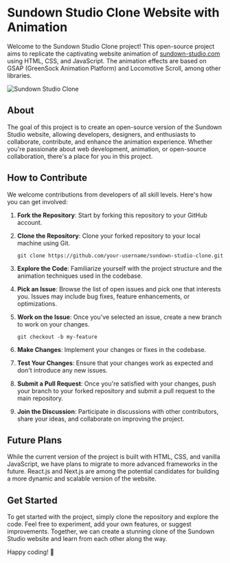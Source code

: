 # Sundown Studio Clone Website with Animation

Welcome to the Sundown Studio Clone project! This open-source project aims to replicate the captivating website animation of [sundown-studio.com](https://www.sundown-studio.com/) using HTML, CSS, and JavaScript. The animation effects are based on GSAP (GreenSock Animation Platform) and Locomotive Scroll, among other libraries.

![Sundown Studio Clone](https://www.bing.com/th/id/OGC.21116158daaeb1459b4ec0758505e1ad?pid=1.7&rurl=https%3a%2f%2fardas-it.com%2fuploads%2fimages%2fblogs%2fgiph.gif&ehk=V6VOuccq%2fm3KvNXlWdIHlW8jrUi3mU4oSh%2fIzerQCWE%3d)

## About

The goal of this project is to create an open-source version of the Sundown Studio website, allowing developers, designers, and enthusiasts to collaborate, contribute, and enhance the animation experience. Whether you're passionate about web development, animation, or open-source collaboration, there's a place for you in this project.

## How to Contribute

We welcome contributions from developers of all skill levels. Here's how you can get involved:

1. **Fork the Repository**: Start by forking this repository to your GitHub account.

2. **Clone the Repository**: Clone your forked repository to your local machine using Git.

   ```
   git clone https://github.com/your-username/sundown-studio-clone.git
   ```

3. **Explore the Code**: Familiarize yourself with the project structure and the animation techniques used in the codebase.

4. **Pick an Issue**: Browse the list of open issues and pick one that interests you. Issues may include bug fixes, feature enhancements, or optimizations.

5. **Work on the Issue**: Once you've selected an issue, create a new branch to work on your changes.

   ```
   git checkout -b my-feature
   ```

6. **Make Changes**: Implement your changes or fixes in the codebase.

7. **Test Your Changes**: Ensure that your changes work as expected and don't introduce any new issues.

8. **Submit a Pull Request**: Once you're satisfied with your changes, push your branch to your forked repository and submit a pull request to the main repository.

9. **Join the Discussion**: Participate in discussions with other contributors, share your ideas, and collaborate on improving the project.

## Future Plans

While the current version of the project is built with HTML, CSS, and vanilla JavaScript, we have plans to migrate to more advanced frameworks in the future. React.js and Next.js are among the potential candidates for building a more dynamic and scalable version of the website.

## Get Started

To get started with the project, simply clone the repository and explore the code. Feel free to experiment, add your own features, or suggest improvements. Together, we can create a stunning clone of the Sundown Studio website and learn from each other along the way.

Happy coding! 🚀
